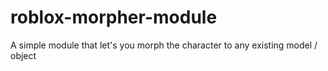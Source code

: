 # roblox-morpher-module
A simple module that let's you morph the character to any existing model / object

